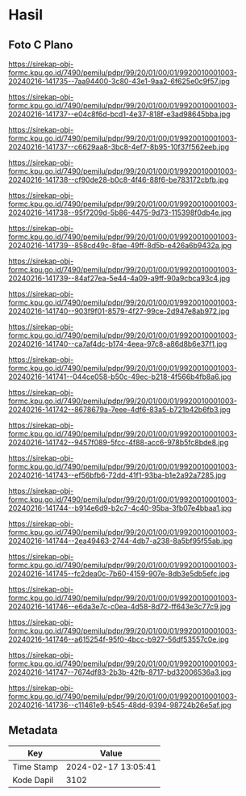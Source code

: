 # Hasil

## Foto C Plano

https://sirekap-obj-formc.kpu.go.id/7490/pemilu/pdpr/99/20/01/00/01/9920010001003-20240216-141735--7aa94400-3c80-43e1-9aa2-6f625e0c9f57.jpg

https://sirekap-obj-formc.kpu.go.id/7490/pemilu/pdpr/99/20/01/00/01/9920010001003-20240216-141737--e04c8f6d-bcd1-4e37-818f-e3ad98645bba.jpg

https://sirekap-obj-formc.kpu.go.id/7490/pemilu/pdpr/99/20/01/00/01/9920010001003-20240216-141737--c6629aa8-3bc8-4ef7-8b95-10f37f562eeb.jpg

https://sirekap-obj-formc.kpu.go.id/7490/pemilu/pdpr/99/20/01/00/01/9920010001003-20240216-141738--cf90de28-b0c8-4f46-88f6-be783172cbfb.jpg

https://sirekap-obj-formc.kpu.go.id/7490/pemilu/pdpr/99/20/01/00/01/9920010001003-20240216-141738--95f7209d-5b86-4475-9d73-115398f0db4e.jpg

https://sirekap-obj-formc.kpu.go.id/7490/pemilu/pdpr/99/20/01/00/01/9920010001003-20240216-141739--858cd49c-8fae-49ff-8d5b-e426a6b9432a.jpg

https://sirekap-obj-formc.kpu.go.id/7490/pemilu/pdpr/99/20/01/00/01/9920010001003-20240216-141739--84af27ea-5e44-4a09-a9ff-90a9cbca93c4.jpg

https://sirekap-obj-formc.kpu.go.id/7490/pemilu/pdpr/99/20/01/00/01/9920010001003-20240216-141740--903f9f01-8579-4f27-99ce-2d947e8ab972.jpg

https://sirekap-obj-formc.kpu.go.id/7490/pemilu/pdpr/99/20/01/00/01/9920010001003-20240216-141740--ca7af4dc-b174-4eea-97c8-a86d8b6e37f1.jpg

https://sirekap-obj-formc.kpu.go.id/7490/pemilu/pdpr/99/20/01/00/01/9920010001003-20240216-141741--044ce058-b50c-49ec-b218-4f566b4fb8a6.jpg

https://sirekap-obj-formc.kpu.go.id/7490/pemilu/pdpr/99/20/01/00/01/9920010001003-20240216-141742--8678679a-7eee-4df6-83a5-b721b42b6fb3.jpg

https://sirekap-obj-formc.kpu.go.id/7490/pemilu/pdpr/99/20/01/00/01/9920010001003-20240216-141742--9457f089-5fcc-4f88-acc6-978b5fc8bde8.jpg

https://sirekap-obj-formc.kpu.go.id/7490/pemilu/pdpr/99/20/01/00/01/9920010001003-20240216-141743--ef56bfb6-72dd-41f1-93ba-b1e2a92a7285.jpg

https://sirekap-obj-formc.kpu.go.id/7490/pemilu/pdpr/99/20/01/00/01/9920010001003-20240216-141744--b914e6d9-b2c7-4c40-95ba-3fb07e4bbaa1.jpg

https://sirekap-obj-formc.kpu.go.id/7490/pemilu/pdpr/99/20/01/00/01/9920010001003-20240216-141744--2ea49463-2744-4db7-a238-8a5bf95f55ab.jpg

https://sirekap-obj-formc.kpu.go.id/7490/pemilu/pdpr/99/20/01/00/01/9920010001003-20240216-141745--fc2dea0c-7b60-4159-907e-8db3e5db5efc.jpg

https://sirekap-obj-formc.kpu.go.id/7490/pemilu/pdpr/99/20/01/00/01/9920010001003-20240216-141746--e6da3e7c-c0ea-4d58-8d72-ff643e3c77c9.jpg

https://sirekap-obj-formc.kpu.go.id/7490/pemilu/pdpr/99/20/01/00/01/9920010001003-20240216-141746--a615254f-95f0-4bcc-b927-56df53557c0e.jpg

https://sirekap-obj-formc.kpu.go.id/7490/pemilu/pdpr/99/20/01/00/01/9920010001003-20240216-141747--7674df83-2b3b-42fb-8717-bd32006536a3.jpg

https://sirekap-obj-formc.kpu.go.id/7490/pemilu/pdpr/99/20/01/00/01/9920010001003-20240216-141736--c11461e9-b545-48dd-9394-98724b26e5af.jpg


## Metadata

| Key        | Value               |
| ---------- | ------------------- |
| Time Stamp | 2024-02-17 13:05:41 |
| Kode Dapil | 3102                |



